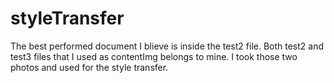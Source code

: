 # styleTransfer

The best performed document I blieve is inside the test2 file. 
Both test2 and test3 files that I used as contentImg belongs to mine. I took those two photos and used for the style transfer. 
